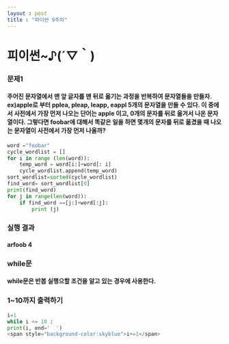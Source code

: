 ```yaml
---
layout : post
title : "파이썬 9주차"
---
```

 
 # 피이썬~♪(´▽｀)
 
 
 ### 문제1
 #### 주어진 문자열에서 맨 앞 글자를 맨 뒤로 옮기는 과정을 반복하여 문자열들을 만들자. ex)apple로 부터 pplea, pleap, leapp, eappl 5개의 문자열을 만들 수 있다. 이 중에서 사전에서 가장 먼저 나오는 단어는 apple 이고, 0개의 문자를 뒤로 옮겨서 나온 문자열이다. 그렇다면 foobar에 대해서 똑같은 일을 하면 몇개의 문자를 뒤로 옮겼을 때 나오는 문자열이 사전에서 가장 먼저 나올까?
```python
word ="foobar"
cycle_wordlist = []
for i in range (len(word)):
    temp_word = word[i:]+word[: i]
    cycle_wordlist.append(temp_word)
sort_wordlist=sorted(cycle_wordlist)
find_word= sort_wordlist[0]
print(find_word)
for j in range(len(word)):
    if find_word ==[j:]+word[:j]:
        print (j)
```
### 실행 결과
#### arfoob 4

### while문
#### while문은 반봅 실행으할 조건을 알고 있는 경우에 사용한다.
### 1~10까지 출력하기
```python
i=1
while i <= 10 :
print(i, end='  ')
<span style="background-color:skyblue">i+=1</span>
```
























